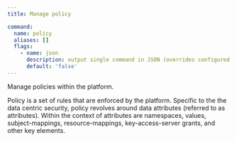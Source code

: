 ```yaml
---
title: Manage policy

command:
  name: policy
  aliases: []
  flags:
    - name: json
      description: output single command in JSON (overrides configured output format)
      default: 'false'
---
```


Manage policies within the platform.

Policy is a set of rules that are enforced by the platform. Specific to the the data centric
security, policy revolves around data attributes (referred to as attributes). Within the context
of attributes are namespaces, values, subject-mappings, resource-mappings, key-access-server grants,
and other key elements.
